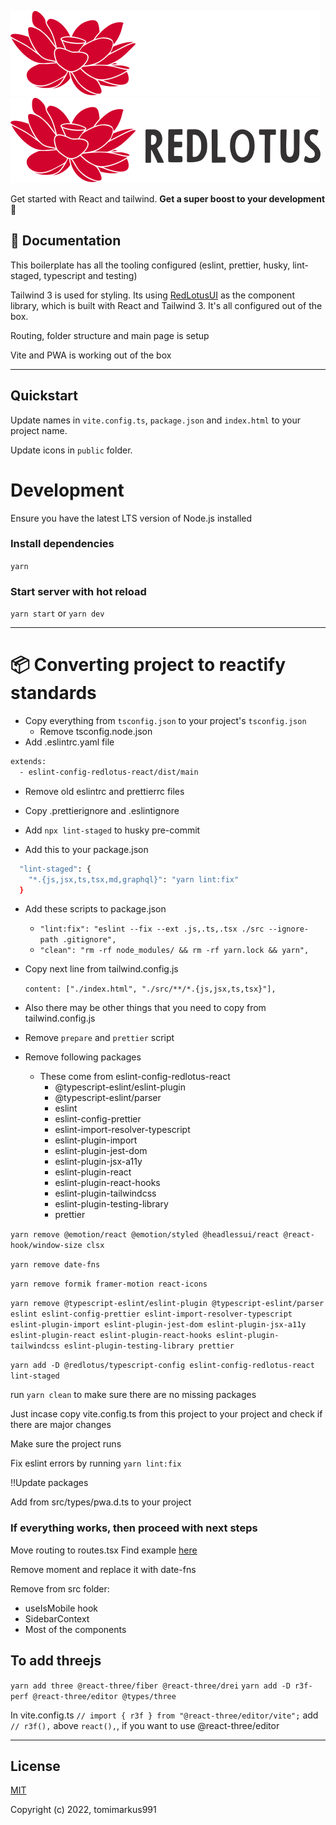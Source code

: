 ![RedLotus-Logo-Dark](.github/base-logo-dark-mode.svg#gh-dark-mode-only)
![RedLotus-Logo-Light](.github/base-logo-light-mode.svg#gh-light-mode-only)

Get started with React and tailwind. **Get a super boost to your development** 🚀

## 📖 Documentation
This boilerplate has all the tooling configured (eslint, prettier, husky, lint-staged, typescript and testing)

Tailwind 3 is used for styling.
Its using [RedLotusUI](https://github.com/redlotus-io/ui) as the component library, which is built with React and Tailwind 3.  It's all configured out of the box.

Routing, folder structure and main page is setup

Vite and PWA is working out of the box

---

## Quickstart
Update names in `vite.config.ts`, `package.json` and `index.html` to your project name.

Update icons in `public` folder.

# Development
Ensure you have the latest LTS version of Node.js installed

### Install dependencies
`yarn`

### Start server with hot reload
`yarn start` or `yarn dev`

---
# 📦 Converting project to reactify standards

- Copy everything from `tsconfig.json` to your project's `tsconfig.json`
  - Remove tsconfig.node.json
- Add .eslintrc.yaml file
```bash
extends:
  - eslint-config-redlotus-react/dist/main
```
- Remove old eslintrc and prettierrc files
- Copy .prettierignore and .eslintignore

- Add `npx lint-staged` to husky pre-commit
- Add this to your package.json
```bash
  "lint-staged": {
    "*.{js,jsx,ts,tsx,md,graphql}": "yarn lint:fix"
  }
```
- Add these scripts to package.json
  -  `"lint:fix": "eslint --fix --ext .js,.ts,.tsx ./src --ignore-path .gitignore",`
  -  `"clean": "rm -rf node_modules/ && rm -rf yarn.lock && yarn",`


- Copy next line from tailwind.config.js

    `content: ["./index.html", "./src/**/*.{js,jsx,ts,tsx}"],`

- Also there may be other things that you need to copy from tailwind.config.js

- Remove `prepare` and `prettier` script

- Remove following packages
  - These come from eslint-config-redlotus-react
    - @typescript-eslint/eslint-plugin
    - @typescript-eslint/parser
    - eslint
    - eslint-config-prettier
    - eslint-import-resolver-typescript
    - eslint-plugin-import
    - eslint-plugin-jest-dom
    - eslint-plugin-jsx-a11y
    - eslint-plugin-react
    - eslint-plugin-react-hooks
    - eslint-plugin-tailwindcss
    - eslint-plugin-testing-library
    - prettier

`yarn remove @emotion/react @emotion/styled @headlessui/react @react-hook/window-size clsx`

`yarn remove date-fns`

`yarn remove formik framer-motion react-icons`

`yarn remove @typescript-eslint/eslint-plugin @typescript-eslint/parser eslint eslint-config-prettier eslint-import-resolver-typescript eslint-plugin-import eslint-plugin-jest-dom eslint-plugin-jsx-a11y eslint-plugin-react eslint-plugin-react-hooks eslint-plugin-tailwindcss eslint-plugin-testing-library prettier`

`yarn add -D @redlotus/typescript-config eslint-config-redlotus-react lint-staged`

run `yarn clean` to make sure there are no missing packages

Just incase copy vite.config.ts from this project to your project and check if there are major changes

Make sure the project runs

Fix eslint errors by running `yarn lint:fix`

!!Update packages

Add from src/types/pwa.d.ts to your project

### If everything works, then proceed with next steps

Move routing to routes.tsx Find example [here](https://github.com/redlotus-io/ui/blob/main/src/routes/routes.tsx)

Remove moment and replace it with date-fns

Remove from src folder:
- useIsMobile hook
- SidebarContext
- Most of the components

## To add threejs

`yarn add three @react-three/fiber @react-three/drei`
`yarn add -D r3f-perf @react-three/editor @types/three`

In vite.config.ts
`// import { r3f } from "@react-three/editor/vite";`
add `// r3f(),` above `react(),`, if you want to use @react-three/editor

---

## License

[MIT](./LICENSE)

Copyright (c) 2022, tomimarkus991